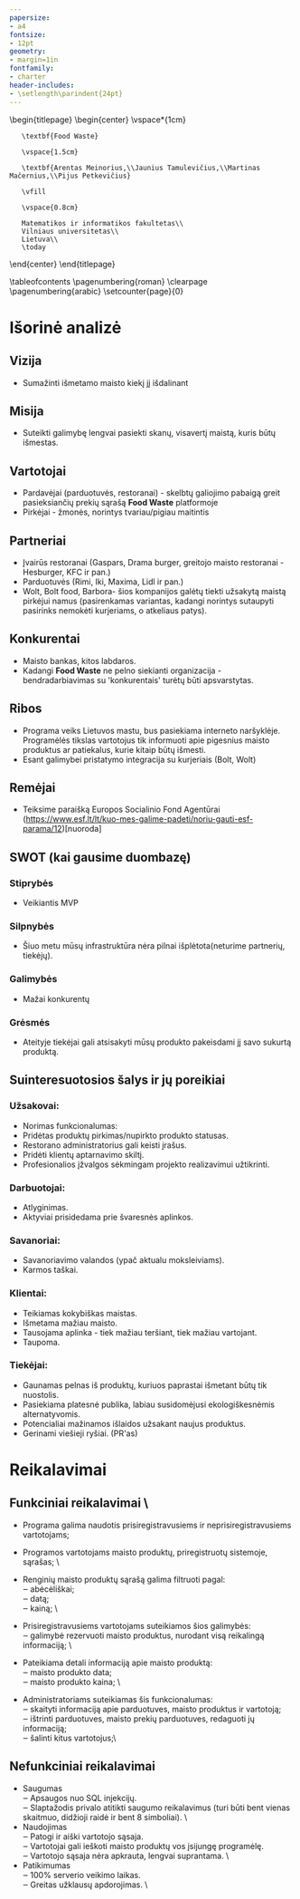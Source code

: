 ```yaml
---
papersize:
- a4
fontsize:
- 12pt
geometry:
- margin=1in
fontfamily:
- charter
header-includes:
- \setlength\parindent{24pt}
---
```


\begin{titlepage}
   \begin{center}
       \vspace*{1cm}

       \textbf{Food Waste}

       \vspace{1.5cm}

       \textbf{Arentas Meinorius,\\Jaunius Tamulevičius,\\Martinas Mačernius,\\Pijus Petkevičius}

       \vfill
            
       \vspace{0.8cm}
            
       Matematikos ir informatikos fakultetas\\
       Vilniaus universitetas\\
       Lietuva\\
       \today
            
   \end{center}
\end{titlepage}

\tableofcontents
\pagenumbering{roman}
\clearpage
\pagenumbering{arabic}
\setcounter{page}{0}
# Išorinė analizė
## Vizija 
- Sumažinti išmetamo maisto kiekį jį išdalinant

## Misija 
- Suteikti galimybę lengvai pasiekti skanų, visavertį maistą, kuris būtų išmestas.

## Vartotojai
- Pardavėjai (parduotuvės, restoranai) - skelbtų galiojimo pabaigą greit pasieksiančių prekių sąrašą **Food Waste** platformoje
- Pirkėjai - žmonės, norintys tvariau/pigiau maitintis
 
## Partneriai
- Įvairūs restoranai (Gaspars, Drama burger, greitojo maisto restoranai - Hesburger, KFC ir pan.)
- Parduotuvės (Rimi, Iki, Maxima, Lidl ir pan.) 
- Wolt, Bolt food, Barbora- šios kompanijos galėtų tiekti užsakytą maistą pirkėjui namus (pasirenkamas variantas, kadangi norintys sutaupyti pasirinks nemokėti kurjeriams, o atkeliaus patys).

## Konkurentai
- Maisto bankas, kitos labdaros.
- Kadangi **Food Waste** ne pelno siekianti organizacija - bendradarbiavimas su 'konkurentais' turėtų būti apsvarstytas.

## Ribos
- Programa veiks Lietuvos mastu, bus pasiekiama interneto naršyklėje. Programėlės tikslas vartotojus tik informuoti apie pigesnius maisto produktus ar patiekalus, kurie kitaip būtų išmesti.
- Esant galimybei pristatymo integracija su kurjeriais (Bolt, Wolt)

## Remėjai
- Teiksime paraišką Europos Socialinio Fond Agentūrai (https://www.esf.lt/lt/kuo-mes-galime-padeti/noriu-gauti-esf-parama/12)[nuoroda]

## SWOT (kai gausime duombazę)
### Stiprybės  
- Veikiantis MVP

### Silpnybės  
- Šiuo metu mūsų infrastruktūra nėra pilnai išplėtota(neturime partnerių, tiekėjų).

### Galimybės  
- Mažai konkurentų

### Grėsmės  
- Ateityje tiekėjai gali atsisakyti mūsų produkto pakeisdami jį savo sukurtą produktą.

## Suinteresuotosios šalys ir jų poreikiai

### Užsakovai:
- Norimas funkcionalumas:
 - Pridėtas produktų pirkimas/nupirkto produkto statusas.
 - Restorano administratorius gali keisti įrašus.
 - Pridėti klientų aptarnavimo skiltį.
- Profesionalios įžvalgos sėkmingam projekto realizavimui užtikrinti.

### Darbuotojai:
- Atlyginimas.
- Aktyviai prisidedama prie švaresnės aplinkos.

### Savanoriai:
- Savanoriavimo valandos (ypač aktualu moksleiviams).
- Karmos taškai.

### Klientai:
- Teikiamas kokybiškas maistas.
- Išmetama mažiau maisto.
- Tausojama aplinka - tiek mažiau teršiant, tiek mažiau vartojant.
- Taupoma.

### Tiekėjai:
- Gaunamas pelnas iš produktų, kuriuos paprastai išmetant būtų tik nuostolis.
- Pasiekiama platesnė publika, labiau susidomėjusi ekologiškesnėmis alternatyvomis.
- Potencialiai mažinamos išlaidos užsakant naujus produktus.
- Gerinami viešieji ryšiai. (PR'as)


# Reikalavimai

## Funkciniai reikalavimai \
* Programa galima naudotis prisiregistravusiems ir neprisiregistravusiems vartotojams; 
* Programos vartotojams maisto produktų, priregistruotų sistemoje, sąrašas; \
* Renginių maisto produktų sąrašą galima filtruoti pagal: \
‒ abėcėliškai; \
‒ datą; \
‒ kainą; \
* Prisiregistravusiems vartotojams suteikiamos šios galimybės: \
‒ galimybė rezervuoti maisto produktus, nurodant visą reikalingą informaciją; \ 

* Pateikiama detali informaciją apie maisto produktą: \
‒ maisto produkto data; \
‒ maisto produkto kaina; \
* Administratoriams suteikiamas šis funkcionalumas: \
‒ skaityti informaciją apie parduotuves, maisto produktus ir vartotoją; \
‒ ištrinti parduotuves, maisto prekių parduotuves, redaguoti jų informaciją; \
‒ šalinti kitus vartotojus;\

## Nefunkciniai reikalavimai

* Saugumas \
‒ Apsaugos nuo SQL injekcijų. \
‒ Slaptažodis privalo atitikti saugumo reikalavimus (turi būti bent vienas skaitmuo, didžioji raidė ir bent 8 simboliai). \
* Naudojimas \
‒ Patogi ir aiški vartotojo sąsaja. \
‒ Vartotojai gali ieškoti maisto produktų vos įsijungę programėlę. \
‒ Vartotojo sąsaja nėra apkrauta, lengvai suprantama. \
* Patikimumas \
‒ 100% serverio veikimo laikas. \
‒ Greitas užklausų apdorojimas. \